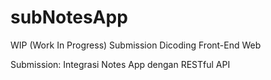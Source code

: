 # subNotesApp
WIP (Work In Progress) Submission Dicoding Front-End Web

Submission: Integrasi Notes App dengan RESTful API
